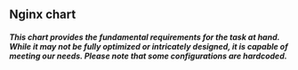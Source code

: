 ## Nginx chart
##### This chart provides the fundamental requirements for the task at hand. While it may not be fully optimized or intricately designed, it is capable of meeting our needs. Please note that some configurations are hardcoded.